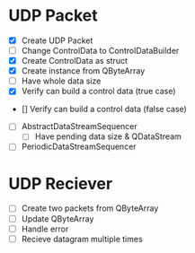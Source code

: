 # UDP Packet

- [x] Create UDP Packet
- [ ] Change ControlData to ControlDataBuilder
- [x] Create ControlData as struct
- [x] Create instance from QByteArray
- [ ] Have whole data size
- [x] Verify can build a control data (true case)
- [] Verify can build a control data (false case)
- [ ] AbstractDataStreamSequencer
  - [ ] Have pending data size & QDataStream
- [ ] PeriodicDataStreamSequencer

# UDP Reciever

- [ ] Create two packets from QByteArray
- [ ] Update QByteArray
- [ ] Handle error
- [ ] Recieve datagram multiple times